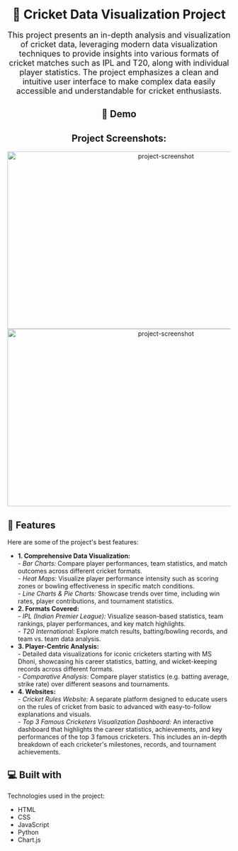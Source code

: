<h1 align="center" id="title">🏏 Cricket Data Visualization Project</h1>

<p id="description" style="font-size: 18px; text-align: center;">
    This project presents an in-depth analysis and visualization of cricket data, leveraging modern data visualization techniques to provide insights into various formats of cricket matches such as IPL and T20, along with individual player statistics. The project emphasizes a clean and intuitive user interface to make complex data easily accessible and understandable for cricket enthusiasts.
</p>

<h2 align="center">🚀 Demo</h2>

<h2 align="center">Project Screenshots:</h2>

<div align="center">
    <img src="https://i.ibb.co/c8k8kS2/Screenshot-2024-10-19-204804.png" alt="project-screenshot" width="700" height="400" />
    <img src="https://i.ibb.co/mcjGrYy/Screenshot-2024-10-19-204833.png" alt="project-screenshot" width="700" height="400" />
</div>

<h2>🧐 Features</h2>

Here are some of the project's best features:

<ul>
    <li>
        <strong>1. Comprehensive Data Visualization:</strong><br/>
        - <em>Bar Charts:</em> Compare player performances, team statistics, and match outcomes across different cricket formats.<br/>
        - <em>Heat Maps:</em> Visualize player performance intensity such as scoring zones or bowling effectiveness in specific match conditions.<br/>
        - <em>Line Charts & Pie Charts:</em> Showcase trends over time, including win rates, player contributions, and tournament statistics.
    </li>
    <li>
        <strong>2. Formats Covered:</strong><br/>
        - <em>IPL (Indian Premier League):</em> Visualize season-based statistics, team rankings, player performances, and key match highlights.<br/>
        - <em>T20 International:</em> Explore match results, batting/bowling records, and team vs. team data analysis.
    </li>
    <li>
        <strong>3. Player-Centric Analysis:</strong><br/>
        - Detailed data visualizations for iconic cricketers starting with MS Dhoni, showcasing his career statistics, batting, and wicket-keeping records across different formats.<br/>
        - <em>Comparative Analysis:</em> Compare player statistics (e.g. batting average, strike rate) over different seasons and tournaments.
    </li>
    <li>
        <strong>4. Websites:</strong><br/>
        - <em>Cricket Rules Website:</em> A separate platform designed to educate users on the rules of cricket from basic to advanced with easy-to-follow explanations and visuals.<br/>
        - <em>Top 3 Famous Cricketers Visualization Dashboard:</em> An interactive dashboard that highlights the career statistics, achievements, and key performances of the top 3 famous cricketers. This includes an in-depth breakdown of each cricketer's milestones, records, and tournament achievements.
    </li>
</ul>

<h2>💻 Built with</h2>

Technologies used in the project:<br/>
<ul>
    <li>HTML</li>
    <li>CSS</li>
    <li>JavaScript</li>
    <li>Python</li>
    <li>Chart.js</li>
</ul>
